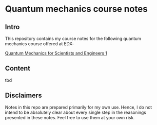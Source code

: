 # Quantum mechanics course notes

## Intro
This repository contains my course notes for the following quantum mechanics course offered at EDX:

[Quantum Mechanics for Scientists and Engineers 1](https://www.edx.org/course/quantum-mechanics-for-scientists-and-engineers-1)

## Content

tbd

## Disclaimers
Notes in this repo are prepared primarily for my own use. Hence, I do not intend to be absolutely clear about every single step in the reasonings presented in these notes. Feel free to use them at your own risk.
